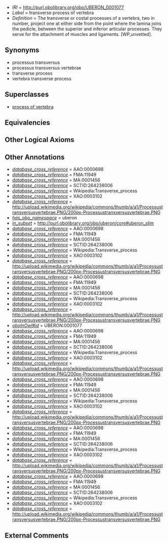 * *IRI* = http://purl.obolibrary.org/obo/UBERON_0001077
 * *Label* = transverse process of vertebra
 * *Definition* = The transverse or costal processes of a vertebra, two in number, project one at either side from the point where the lamina joins the pedicle, between the superior and inferior articular processes. They serve for the attachment of muscles and ligaments. [WP,unvetted].

## Synonyms

 * processus transversus
 * processus transversus vertebrae
 * transverse process
 * vertebra transverse process

## Superclasses

 * [process of vertebra](../../UBERON/61/UBERON_0006061.md)

## Equivalencies


## Other Logical Axioms


## Other Annotations

 * *[database_cross_reference](../../ef/oboInOwl#hasDbXref.md)* = AAO:0000698
 * *[database_cross_reference](../../ef/oboInOwl#hasDbXref.md)* = FMA:11949
 * *[database_cross_reference](../../ef/oboInOwl#hasDbXref.md)* = MA:0001456
 * *[database_cross_reference](../../ef/oboInOwl#hasDbXref.md)* = SCTID:264238006
 * *[database_cross_reference](../../ef/oboInOwl#hasDbXref.md)* = Wikipedia:Transverse_process
 * *[database_cross_reference](../../ef/oboInOwl#hasDbXref.md)* = XAO:0003102
 * *[database_cross_reference](../../ef/oboInOwl#hasDbXref.md)* = http://upload.wikimedia.org/wikipedia/commons/thumb/a/a1/Processustransversusvertebrae.PNG/200px-Processustransversusvertebrae.PNG
 * *[has_obo_namespace](../../ce/oboInOwl#hasOBONamespace.md)* = uberon
 * *[in_subset](../../et/oboInOwl#inSubset.md)* = http://purl.obolibrary.org/obo/uberon/core#uberon_slim
 * *[database_cross_reference](../../ef/oboInOwl#hasDbXref.md)* = AAO:0000698
 * *[database_cross_reference](../../ef/oboInOwl#hasDbXref.md)* = FMA:11949
 * *[database_cross_reference](../../ef/oboInOwl#hasDbXref.md)* = MA:0001456
 * *[database_cross_reference](../../ef/oboInOwl#hasDbXref.md)* = SCTID:264238006
 * *[database_cross_reference](../../ef/oboInOwl#hasDbXref.md)* = Wikipedia:Transverse_process
 * *[database_cross_reference](../../ef/oboInOwl#hasDbXref.md)* = XAO:0003102
 * *[database_cross_reference](../../ef/oboInOwl#hasDbXref.md)* = http://upload.wikimedia.org/wikipedia/commons/thumb/a/a1/Processustransversusvertebrae.PNG/200px-Processustransversusvertebrae.PNG
 * *[database_cross_reference](../../ef/oboInOwl#hasDbXref.md)* = AAO:0000698
 * *[database_cross_reference](../../ef/oboInOwl#hasDbXref.md)* = FMA:11949
 * *[database_cross_reference](../../ef/oboInOwl#hasDbXref.md)* = MA:0001456
 * *[database_cross_reference](../../ef/oboInOwl#hasDbXref.md)* = SCTID:264238006
 * *[database_cross_reference](../../ef/oboInOwl#hasDbXref.md)* = Wikipedia:Transverse_process
 * *[database_cross_reference](../../ef/oboInOwl#hasDbXref.md)* = XAO:0003102
 * *[database_cross_reference](../../ef/oboInOwl#hasDbXref.md)* = http://upload.wikimedia.org/wikipedia/commons/thumb/a/a1/Processustransversusvertebrae.PNG/200px-Processustransversusvertebrae.PNG
 * *[oboInOwl#id](../../id/oboInOwl#id.md)* = UBERON:0001077
 * *[database_cross_reference](../../ef/oboInOwl#hasDbXref.md)* = AAO:0000698
 * *[database_cross_reference](../../ef/oboInOwl#hasDbXref.md)* = FMA:11949
 * *[database_cross_reference](../../ef/oboInOwl#hasDbXref.md)* = MA:0001456
 * *[database_cross_reference](../../ef/oboInOwl#hasDbXref.md)* = SCTID:264238006
 * *[database_cross_reference](../../ef/oboInOwl#hasDbXref.md)* = Wikipedia:Transverse_process
 * *[database_cross_reference](../../ef/oboInOwl#hasDbXref.md)* = XAO:0003102
 * *[database_cross_reference](../../ef/oboInOwl#hasDbXref.md)* = http://upload.wikimedia.org/wikipedia/commons/thumb/a/a1/Processustransversusvertebrae.PNG/200px-Processustransversusvertebrae.PNG
 * *[database_cross_reference](../../ef/oboInOwl#hasDbXref.md)* = AAO:0000698
 * *[database_cross_reference](../../ef/oboInOwl#hasDbXref.md)* = FMA:11949
 * *[database_cross_reference](../../ef/oboInOwl#hasDbXref.md)* = MA:0001456
 * *[database_cross_reference](../../ef/oboInOwl#hasDbXref.md)* = SCTID:264238006
 * *[database_cross_reference](../../ef/oboInOwl#hasDbXref.md)* = Wikipedia:Transverse_process
 * *[database_cross_reference](../../ef/oboInOwl#hasDbXref.md)* = XAO:0003102
 * *[database_cross_reference](../../ef/oboInOwl#hasDbXref.md)* = http://upload.wikimedia.org/wikipedia/commons/thumb/a/a1/Processustransversusvertebrae.PNG/200px-Processustransversusvertebrae.PNG
 * *[database_cross_reference](../../ef/oboInOwl#hasDbXref.md)* = AAO:0000698
 * *[database_cross_reference](../../ef/oboInOwl#hasDbXref.md)* = FMA:11949
 * *[database_cross_reference](../../ef/oboInOwl#hasDbXref.md)* = MA:0001456
 * *[database_cross_reference](../../ef/oboInOwl#hasDbXref.md)* = SCTID:264238006
 * *[database_cross_reference](../../ef/oboInOwl#hasDbXref.md)* = Wikipedia:Transverse_process
 * *[database_cross_reference](../../ef/oboInOwl#hasDbXref.md)* = XAO:0003102
 * *[database_cross_reference](../../ef/oboInOwl#hasDbXref.md)* = http://upload.wikimedia.org/wikipedia/commons/thumb/a/a1/Processustransversusvertebrae.PNG/200px-Processustransversusvertebrae.PNG
 * *[database_cross_reference](../../ef/oboInOwl#hasDbXref.md)* = AAO:0000698
 * *[database_cross_reference](../../ef/oboInOwl#hasDbXref.md)* = FMA:11949
 * *[database_cross_reference](../../ef/oboInOwl#hasDbXref.md)* = MA:0001456
 * *[database_cross_reference](../../ef/oboInOwl#hasDbXref.md)* = SCTID:264238006
 * *[database_cross_reference](../../ef/oboInOwl#hasDbXref.md)* = Wikipedia:Transverse_process
 * *[database_cross_reference](../../ef/oboInOwl#hasDbXref.md)* = XAO:0003102
 * *[database_cross_reference](../../ef/oboInOwl#hasDbXref.md)* = http://upload.wikimedia.org/wikipedia/commons/thumb/a/a1/Processustransversusvertebrae.PNG/200px-Processustransversusvertebrae.PNG

## External Comments

